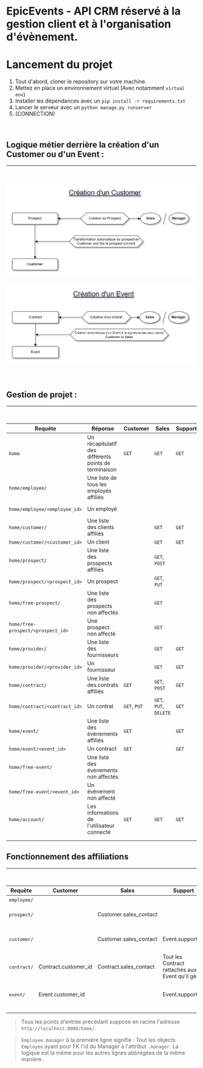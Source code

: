 # EpicEvents - API CRM réservé à la gestion client et à l'organisation d'évènement. 

# Lancement du projet

1. Tout d'abord, cloner le repository sur votre machine.  
2. Mettez en place un environnement virtuel (Avec notamment `virtual env`)
3. Installer les dépendances avec un `pip install -r requirements.txt`
4. Lancer le serveur avec un `python manage.py runserver`
5. (CONNECTION)

&nbsp;

## Logique métier derrière la création d'un Customer ou d'un Event :

---

&nbsp;

![image info](./customer_creation.png)

![image info](./event_creation.png)


&nbsp;

## Gestion de projet :

---

&nbsp;

| Requête | Réponse | Customer | Sales | Support | Manager |
| ----------- | ----------- | ----------- | ----------- | ----------- | ----------- |
| `home` | Un récapitulatif des différents points de terminaison |`GET`|`GET`|`GET`|`GET`|
| `home/employee/` | Une liste de tous les employés affiliés ||||`GET`|
| `home/employee/<employee_id>` | Un employé ||||`GET`, `PUT`, `DELETE`|
| `home/customer/` | Une liste des clients affiliés ||`GET`|`GET`|`GET`|
| `home/customer/<customer_id>` | Un client ||`GET`|`GET`|`GET`|
| `home/prospect/` | Une liste des prospects affiliés ||`GET`, `POST`||`GET`|
| `home/prospect/<prospect_id>` | Un prospect ||`GET`, `PUT`||`GET`, `PUT`, `DELETE`|
| `home/free-prospect/` | Une liste des prospects non affectés ||`GET`||`GET`|
| `home/free-prospect/<prospect_id>` | Une prospect non affecté ||`GET`||`GET`|
| `home/provider/` | Une liste des fournisseurs ||`GET`|`GET`|`GET`, `POST`|
| `home/provider/<provider_id>` | Un fournisseur ||`GET`|`GET`|`GET`, `PUT`, `DELETE`|
| `home/contract/` | Une liste des contrats affiliés |`GET`|`GET`, `POST`|`GET`|`GET`, `POST`|
| `home/contract/<contract_id>` | Un contrat |`GET`, `PUT`|`GET`, `PUT`, `DELETE`|`GET`|`GET`, `PUT`, `DELETE`|
| `home/event/` | Une liste des évènements affiliés |`GET`||`GET`|`GET`|
| `home/event/<event_id>` | Un contract |`GET`||`GET`|`GET`|
| `home/free-event/` | Une liste des évènements non affectés ||||`GET`|
| `home/free-event/<event_id>` | Un évènement non affecté ||||`GET`|
| `home/account/` | Les informations de l'utilisateur connecté |`GET`|`GET`|`GET`|`GET`|
||||
||||

## Fonctionnement des affiliations
---


&nbsp;

| Requête | Customer | Sales | Support | Manager |
| ----------- | ----------- | ----------- | ----------- | ----------- | 
| `employee/` |  |  |  | Employee.manager |
| `prospect/` |  | Customer.sales_contact |  | Tout les Prospect rattachés aux Sales qu'il manage |
| `customer/` |  | Customer.sales_contact | Event.support_id | Tout les Customer rattachés aux Employee qu'il manage |
| `contract/` | Contract.customer_id | Contract.sales_contact | Tout les Contract rattachés aux Event qu'il gère  | Tout les Contract rattachés aux Sales qu'il manage |
| `event/` | Event.customer_id |  | Event.support_id |  Tout les Event rattachés aux Support qu'il manage  |
||||
||||

> Tous les points d'entrée précèdant suppose en racine l'adresse `http://localhost:8000/home/`. &nbsp;

> `Employee.manager` à la première ligne signifie : Tout les objects `Employee` ayant pour FK l'id du Manager à l'attribut `.manager`. La logique est la même pour les autres lignes abbrégées de la même manière.